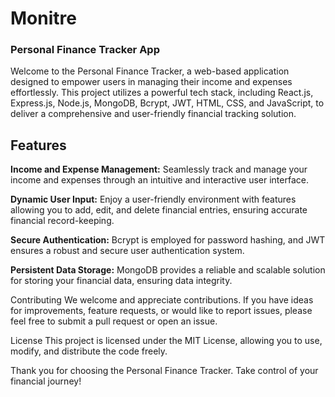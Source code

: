 # Monitre
### Personal Finance Tracker App

Welcome to the Personal Finance Tracker, a web-based application designed to empower users in managing their income and expenses effortlessly. This project utilizes a powerful tech stack, including React.js, Express.js, Node.js, MongoDB, Bcrypt, JWT, HTML, CSS, and JavaScript, to deliver a comprehensive and user-friendly financial tracking solution.

## Features
**Income and Expense Management:** Seamlessly track and manage your income and expenses through an intuitive and interactive user interface.

**Dynamic User Input:** Enjoy a user-friendly environment with features allowing you to add, edit, and delete financial entries, ensuring accurate financial record-keeping.

**Secure Authentication:** Bcrypt is employed for password hashing, and JWT ensures a robust and secure user authentication system.

**Persistent Data Storage:** MongoDB provides a reliable and scalable solution for storing your financial data, ensuring data integrity.

Contributing
We welcome and appreciate contributions. If you have ideas for improvements, feature requests, or would like to report issues, please feel free to submit a pull request or open an issue.

License
This project is licensed under the MIT License, allowing you to use, modify, and distribute the code freely.

Thank you for choosing the Personal Finance Tracker. Take control of your financial journey!





